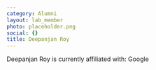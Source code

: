 ```yaml
---
category: Alumni
layout: lab_member
photo: placeholder.png
social: {}
title: Deepanjan Roy
---
```


Deepanjan Roy is currently affiliated with: Google